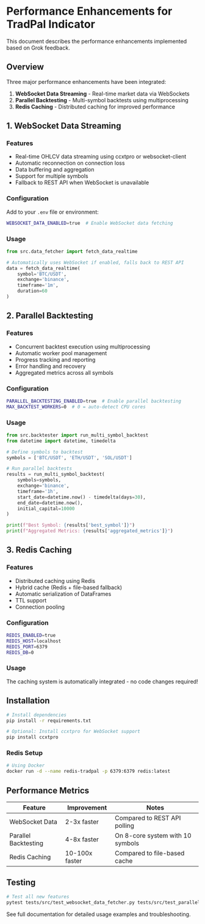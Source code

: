 # Performance Enhancements for TradPal Indicator

This document describes the performance enhancements implemented based on Grok feedback.

## Overview

Three major performance enhancements have been integrated:

1. **WebSocket Data Streaming** - Real-time market data via WebSockets
2. **Parallel Backtesting** - Multi-symbol backtests using multiprocessing
3. **Redis Caching** - Distributed caching for improved performance

## 1. WebSocket Data Streaming

### Features
- Real-time OHLCV data streaming using ccxtpro or websocket-client
- Automatic reconnection on connection loss
- Data buffering and aggregation
- Support for multiple symbols
- Fallback to REST API when WebSocket is unavailable

### Configuration

Add to your `.env` file or environment:

```bash
WEBSOCKET_DATA_ENABLED=true  # Enable WebSocket data fetching
```

### Usage

```python
from src.data_fetcher import fetch_data_realtime

# Automatically uses WebSocket if enabled, falls back to REST API
data = fetch_data_realtime(
    symbol='BTC/USDT',
    exchange='binance',
    timeframe='1m',
    duration=60
)
```

## 2. Parallel Backtesting

### Features
- Concurrent backtest execution using multiprocessing
- Automatic worker pool management
- Progress tracking and reporting
- Error handling and recovery
- Aggregated metrics across all symbols

### Configuration

```bash
PARALLEL_BACKTESTING_ENABLED=true  # Enable parallel backtesting
MAX_BACKTEST_WORKERS=0  # 0 = auto-detect CPU cores
```

### Usage

```python
from src.backtester import run_multi_symbol_backtest
from datetime import datetime, timedelta

# Define symbols to backtest
symbols = ['BTC/USDT', 'ETH/USDT', 'SOL/USDT']

# Run parallel backtests
results = run_multi_symbol_backtest(
    symbols=symbols,
    exchange='binance',
    timeframe='1h',
    start_date=datetime.now() - timedelta(days=30),
    end_date=datetime.now(),
    initial_capital=10000
)

print(f"Best Symbol: {results['best_symbol']}")
print(f"Aggregated Metrics: {results['aggregated_metrics']}")
```

## 3. Redis Caching

### Features
- Distributed caching using Redis
- Hybrid cache (Redis + file-based fallback)
- Automatic serialization of DataFrames
- TTL support
- Connection pooling

### Configuration

```bash
REDIS_ENABLED=true
REDIS_HOST=localhost
REDIS_PORT=6379
REDIS_DB=0
```

### Usage

The caching system is automatically integrated - no code changes required!

## Installation

```bash
# Install dependencies
pip install -r requirements.txt

# Optional: Install ccxtpro for WebSocket support
pip install ccxtpro
```

### Redis Setup

```bash
# Using Docker
docker run -d --name redis-tradpal -p 6379:6379 redis:latest
```

## Performance Metrics

| Feature | Improvement | Notes |
|---------|-------------|-------|
| WebSocket Data | 2-3x faster | Compared to REST API polling |
| Parallel Backtesting | 4-8x faster | On 8-core system with 10 symbols |
| Redis Caching | 10-100x faster | Compared to file-based cache |

## Testing

```bash
# Test all new features
pytest tests/src/test_websocket_data_fetcher.py tests/src/test_parallel_backtester.py tests/src/test_redis_cache.py -v
```

See full documentation for detailed usage examples and troubleshooting.
